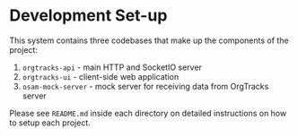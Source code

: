 # Development Set-up

This system contains three codebases that make up the components of the project:
1. `orgtracks-api` - main HTTP and SocketIO server
2. `orgtracks-ui` - client-side web application
3. `osam-mock-server` - mock server for receiving data from OrgTracks server

Please see `README.md` inside each directory on detailed instructions on how to setup each project.
